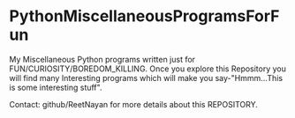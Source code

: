 # PythonMiscellaneousProgramsForFun
My Miscellaneous Python programs written just for FUN/CURIOSITY/BOREDOM_KILLING. Once you explore this Repository you will find many Interesting programs which will make you say-"Hmmm...This is some interesting stuff".

Contact: github/ReetNayan for more details about this REPOSITORY.
